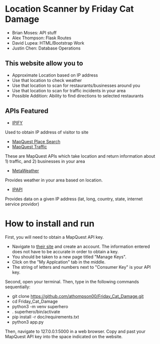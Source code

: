 # Location Scanner by Friday Cat Damage

* Brian Moses: API stuff
* Alex Thompson: Flask Routes
* David Lupea: HTML/Bootstrap Work
* Justin Chen: Database Operations

## This website allow you to
* Approximate Location based on IP address
* Use that location to check weather
* Use that location to scan for restaurants/businesses around you
* Use that location to scan for traffic incidents in your area
* Possible Addition: Ability to find directions to selected restaurants

## APIs Featured
* [IPIFY](https://docs.google.com/document/d/1BBvfxdZET9g7_cKUSUg2so8tvCKWudvVfdHktfMRClg/edit)

Used to obtain IP address of visitor to site

* [MapQuest Place Search](https://docs.google.com/document/d/1s0pH9YNA_j9r2tTLWS5gOZhO5M40VFZID99lQ9LsO44/edit)
* [MapQuest Traffic](https://docs.google.com/document/d/1HZm1bCq7ZOP-POWJMfX13w72XxBn3ejaXkun-KOv_rk/edit)

These are MapQuest APIs which take location and return information about 1) traffic, and 2) businesses in your area

* [MetaWeather](https://docs.google.com/document/d/18uyXB5XPFQoGFJpoa2yQvRPhevc3HaBU4kO-OYN-ieY/edit)

Provides weather in your area based on location.


* [IPAPI](https://docs.google.com/document/d/1FazBlCH4SoM5bKaCs5vr4B7aEgTUVlvFv-1W-LoQmUA/edit)

Provides data on a given IP address (lat, long, country, state, internet service providor)


# How to install and run
First, you will need to obtain a MapQuest API key. 

* Navigate to [their site](https://developer.mapquest.com/plan_purchase/steps/business_edition/business_edition_free/register)
and create an account. The information entered does not have to be accurate in order to obtain a key. 
* You should be taken to a new page titled "Manage Keys". 
* Click on the "My Applcation" tab in the middle. 
* The string of letters and numbers next to "Consumer Key" is your API key.

Second, open your terminal. Then, type in the following commands sequentially:

* git clone https://github.com/athompson00/Friday_Cat_Damage.git
* cd Friday_Cat_Damage
* python3 -m venv superhero
* . superhero/bin/activate
* pip install -r doc/requirements.txt
* python3 app.py

Then, navigate to 127.0.0.1:5000 in a web browser. Copy and past your MapQuest API key into the space indicated on the website.
